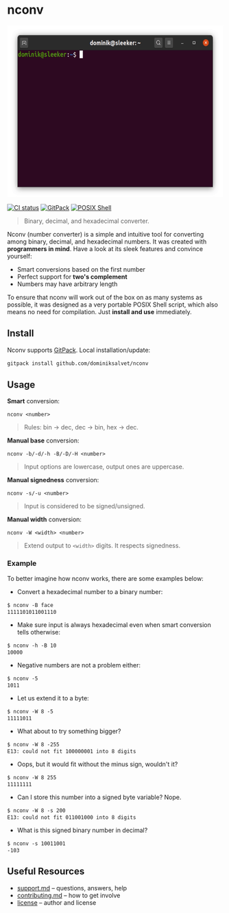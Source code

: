 # nconv

<p align="center">
    <img src="img/example.gif" alt="nconv example" height="400px">
</p>

[![CI status](https://github.com/dominiksalvet/nconv/workflows/CI/badge.svg)](https://github.com/dominiksalvet/nconv/actions)
[![GitPack](https://img.shields.io/badge/-GitPack-571997)](https://github.com/dominiksalvet/gitpack)
[![POSIX Shell](https://img.shields.io/badge/POSIX-Shell-111111)](https://pubs.opengroup.org/onlinepubs/9699919799/utilities/V3_chap02.html)

> Binary, decimal, and hexadecimal converter.

Nconv (number converter) is a simple and intuitive tool for converting among binary, decimal, and hexadecimal numbers. It was created with **programmers in mind**. Have a look at its sleek features and convince yourself:

* Smart conversions based on the first number
* Perfect support for **two's complement**
* Numbers may have arbitrary length

To ensure that nconv will work out of the box on as many systems as possible, it was designed as a very portable POSIX Shell script, which also means no need for compilation. Just **install and use** immediately.

## Install

Nconv supports [GitPack](https://github.com/dominiksalvet/gitpack). Local installation/update:

```sh
gitpack install github.com/dominiksalvet/nconv
```

## Usage

**Smart** conversion:

```
nconv <number>
```

> Rules: bin → dec, dec → bin, hex → dec.

**Manual base** conversion:

```
nconv -b/-d/-h -B/-D/-H <number>
```

> Input options are lowercase, output ones are uppercase.

**Manual signedness** conversion:

```
nconv -s/-u <number>
```

> Input is considered to be signed/unsigned.

**Manual width** conversion:

```
nconv -W <width> <number>
```

> Extend output to `<width>` digits. It respects signedness.

### Example

To better imagine how nconv works, there are some examples below:

* Convert a hexadecimal number to a binary number:

```
$ nconv -B face
1111101011001110
```

* Make sure input is always hexadecimal even when smart conversion tells otherwise:

```
$ nconv -h -B 10
10000
```

* Negative numbers are not a problem either:

```
$ nconv -5
1011
```

* Let us extend it to a byte:

```
$ nconv -W 8 -5
11111011
```

* What about to try something bigger?

```
$ nconv -W 8 -255
E13: could not fit 100000001 into 8 digits
```

* Oops, but it would fit without the minus sign, wouldn't it?

```
$ nconv -W 8 255
11111111
```

* Can I store this number into a signed byte variable? Nope.

```
$ nconv -W 8 -s 200
E13: could not fit 011001000 into 8 digits
```

* What is this signed binary number in decimal?

```
$ nconv -s 10011001
-103
```

## Useful Resources

* [support.md](support.md) – questions, answers, help
* [contributing.md](contributing.md) – how to get involve
* [license](license) – author and license
